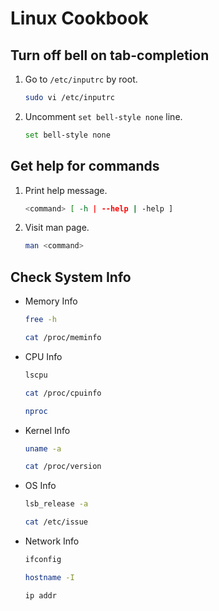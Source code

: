 Linux Cookbook
==============

Turn off bell on tab-completion
-------------------------------
1. Go to `/etc/inputrc` by root.
    ```sh
    sudo vi /etc/inputrc
    ```
2. Uncomment `set bell-style none` line.
    ```sh
    set bell-style none
    ```

Get help for commands
---------------------
1. Print help message.
    ```sh
    <command> [ -h | --help | -help ]
    ```
2. Visit man page.
    ```sh
    man <command>
    ```

Check System Info
-----------------
- Memory Info
    ```sh
    free -h
    ```
    ```sh
    cat /proc/meminfo
    ```
- CPU Info
    ```sh
    lscpu
    ```
    ```sh
    cat /proc/cpuinfo
    ```
    ```sh
    nproc
    ```
- Kernel Info
    ```sh
    uname -a
    ```
    ```sh
    cat /proc/version
    ```
- OS Info
    ```sh
    lsb_release -a
    ```
    ```sh
    cat /etc/issue
    ```
- Network Info
    ```sh
    ifconfig
    ```
    ```sh
    hostname -I
    ```
    ```sh
    ip addr
    ```